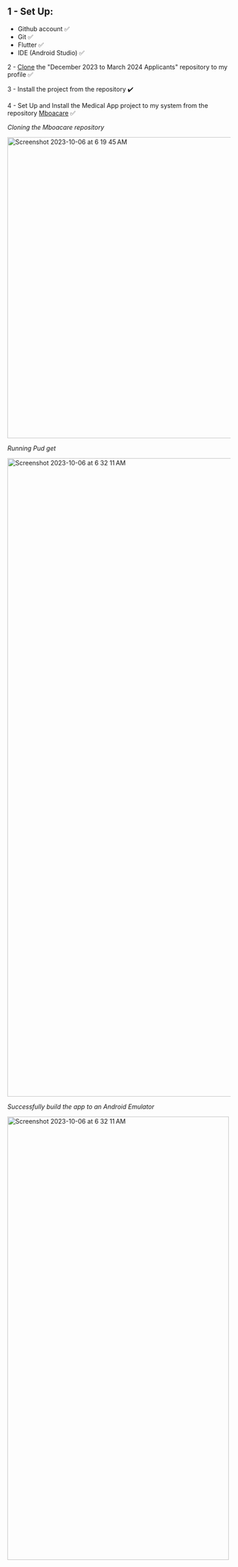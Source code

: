 ## 1 - Set Up: 
- Github account ✅
- Git ✅
- Flutter ✅
- IDE (Android Studio) ✅

2 - [Clone](https://github.com/Kemyikpe/Outreachy-Applicants) the "December 2023 to March 2024 Applicants" repository to my profile ✅

3 - Install the project from the repository ✔️

4 - Set Up and Install the Medical App project to my system from the repository [Mboacare](https://github.com/AnishaSingh0118/Mboacare) ✅

_Cloning the Mboacare repository_

<img width="679" alt="Screenshot 2023-10-06 at 6 19 45 AM" src="https://github.com/Kemyikpe/Outreachy-Applicants/assets/107570182/8948b55a-d670-49de-b42c-96ceceba3c72"> <br>

_Running Pud get_

<img width="1440" alt="Screenshot 2023-10-06 at 6 32 11 AM" src="https://github.com/Kemyikpe/Outreachy-Applicants/assets/107570182/87105867-ac84-41fc-90d3-14ce13f9f6ef"> <br>

_Successfully build the app to an Android Emulator_

<img width="500" height="1000" alt="Screenshot 2023-10-06 at 6 32 11 AM" src="https://github.com/Kemyikpe/Outreachy-Applicants/assets/107570182/5e3e1210-7179-4838-a223-aed875ae3117"> 
